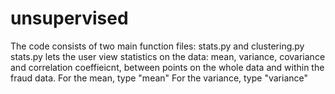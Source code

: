 # unsupervised
The code consists of two main function files: stats.py and clustering.py
stats.py lets the user view statistics on the data: mean, variance, covariance and correlation coeffieicnt, between points on the whole data and within the fraud data.
For the mean, type "mean"
For the variance, type "variance"
